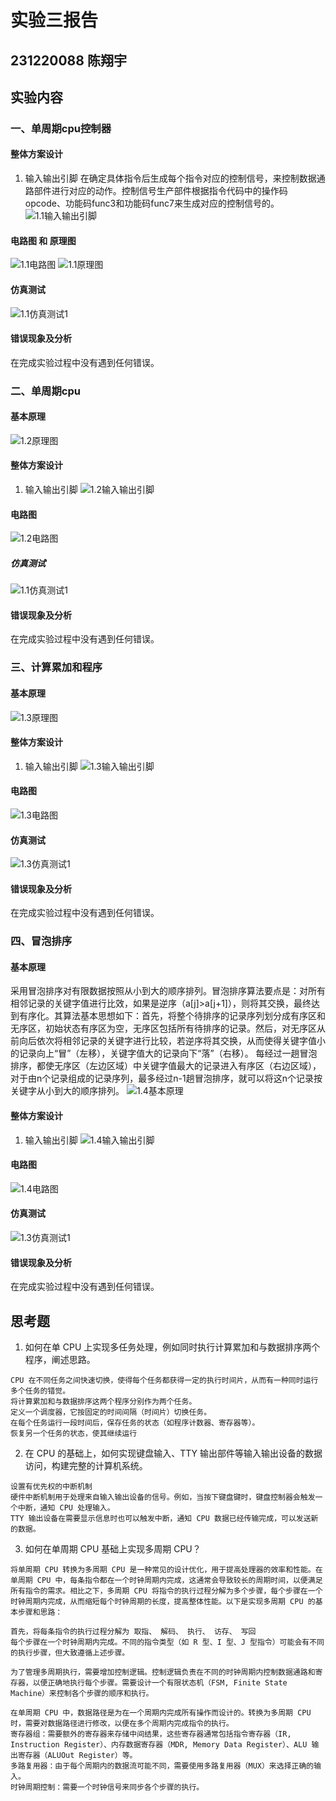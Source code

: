 # 实验三报告
## 231220088 陈翔宇

## 实验内容
### 一、单周期cpu控制器
#### 整体方案设计
1. 输入输出引脚
在确定具体指令后生成每个指令对应的控制信号，来控制数据通路部件进行对应的动作。控制信号生产部件根据指令代码中的操作码opcode、功能码func3和功能码func7来生成对应的控制信号的。
![1.1输入输出引脚](/home/rongzi/Pictures/screenshot/24-06-21_18:46:23.png)

#### 电路图 和 原理图
![1.1电路图](/home/rongzi/Pictures/screenshot/24-06-21_18:47:03.png)
![1.1原理图](/home/rongzi/Pictures/screenshot/24-06-21_18:47:53.png)

#### 仿真测试
![1.1仿真测试1](/home/rongzi/Pictures/screenshot/24-06-21_18:47:32.png)

#### 错误现象及分析
在完成实验过程中没有遇到任何错误。

### 二、单周期cpu
#### 基本原理
![1.2原理图](/home/rongzi/Pictures/screenshot/24-06-21_18:48:39.png)

#### 整体方案设计
1. 输入输出引脚
![1.2输入输出引脚](/home/rongzi/Pictures/screenshot/24-06-21_18:49:42.png)

#### 电路图
![1.2电路图](/home/rongzi/Pictures/screenshot/24-06-21_18:49:18.png)

##### 仿真测试
![1.1仿真测试1](/home/rongzi/Pictures/screenshot/24-06-21_18:51:24.png)

#### 错误现象及分析
在完成实验过程中没有遇到任何错误。

### 三、计算累加和程序
#### 基本原理
![1.3原理图](/home/rongzi/Pictures/screenshot/24-06-21_18:53:24.png)

#### 整体方案设计
1. 输入输出引脚
![1.3输入输出引脚](/home/rongzi/Pictures/screenshot/24-06-21_18:54:03.png)

#### 电路图
![1.3电路图](/home/rongzi/Pictures/screenshot/24-06-21_18:54:13.png)


#### 仿真测试
![1.3仿真测试1](/home/rongzi/Pictures/screenshot/24-06-21_18:54:33.png)


#### 错误现象及分析
在完成实验过程中没有遇到任何错误。

### 四、冒泡排序
#### 基本原理
采用冒泡排序对有限数据按照从小到大的顺序排列。冒泡排序算法要点是：对所有相邻记录的关键字值进行比效，如果是逆序（a[j]>a[j+1]），则将其交换，最终达到有序化。其算法基本思想如下：首先，将整个待排序的记录序列划分成有序区和无序区，初始状态有序区为空，无序区包括所有待排序的记录。然后，对无序区从前向后依次将相邻记录的关键字进行比较，若逆序将其交换，从而使得关键字值小的记录向上“冒”（左移），关键字值大的记录向下“落”（右移）。 每经过一趟冒泡排序，都使无序区（左边区域）中关键字值最大的记录进入有序区（右边区域），对于由n个记录组成的记录序列，最多经过n-1趟冒泡排序，就可以将这n个记录按关键字从小到大的顺序排列。
![1.4基本原理](/home/rongzi/Pictures/screenshot/24-06-21_18:55:10.png)

#### 整体方案设计
1. 输入输出引脚
![1.4输入输出引脚](/home/rongzi/Pictures/screenshot/24-06-21_18:55:19.png)

#### 电路图
![1.4电路图](/home/rongzi/Pictures/screenshot/24-06-21_18:55:31.png)

#### 仿真测试
![1.3仿真测试1](/home/rongzi/Pictures/screenshot/24-06-21_18:56:24.png)

#### 错误现象及分析
在完成实验过程中没有遇到任何错误。

## 思考题
1. 如何在单 CPU 上实现多任务处理，例如同时执行计算累加和与数据排序两个程序，阐述思路。
```
CPU 在不同任务之间快速切换，使得每个任务都获得一定的执行时间片，从而有一种同时运行多个任务的错觉。
将计算累加和与数据排序这两个程序分别作为两个任务。
定义一个调度器，它按固定的时间间隔（时间片）切换任务。
在每个任务运行一段时间后，保存任务的状态（如程序计数器、寄存器等）。
恢复另一个任务的状态，使其继续运行
```

2. 在 CPU 的基础上，如何实现键盘输入、TTY 输出部件等输入输出设备的数据访问，构建完整的计算机系统。
```
设置有优先权的中断机制
硬件中断机制用于处理来自输入输出设备的信号。例如，当按下键盘键时，键盘控制器会触发一个中断，通知 CPU 处理输入。
TTY 输出设备在需要显示信息时也可以触发中断，通知 CPU 数据已经传输完成，可以发送新的数据。
```

3. 如何在单周期 CPU 基础上实现多周期 CPU？
```
将单周期 CPU 转换为多周期 CPU 是一种常见的设计优化，用于提高处理器的效率和性能。在单周期 CPU 中，每条指令都在一个时钟周期内完成，这通常会导致较长的周期时间，以便满足所有指令的需求。相比之下，多周期 CPU 将指令的执行过程分解为多个步骤，每个步骤在一个时钟周期内完成，从而缩短每个时钟周期的长度，提高整体性能。以下是实现多周期 CPU 的基本步骤和思路：

首先，将每条指令的执行过程分解为 取指、 解码、 执行、 访存、 写回
每个步骤在一个时钟周期内完成。不同的指令类型（如 R 型、I 型、J 型指令）可能会有不同的执行步骤，但大致遵循上述步骤。

为了管理多周期执行，需要增加控制逻辑。控制逻辑负责在不同的时钟周期内控制数据通路和寄存器，以便正确地执行每个步骤。需要设计一个有限状态机（FSM, Finite State Machine）来控制各个步骤的顺序和执行。

在单周期 CPU 中，数据路径是为在一个周期内完成所有操作而设计的。转换为多周期 CPU 时，需要对数据路径进行修改，以便在多个周期内完成指令的执行。
寄存器组：需要额外的寄存器来存储中间结果，这些寄存器通常包括指令寄存器（IR, Instruction Register）、内存数据寄存器（MDR, Memory Data Register）、ALU 输出寄存器（ALUOut Register）等。
多路复用器：由于每个周期内的数据流可能不同，需要使用多路复用器（MUX）来选择正确的输入。
时钟周期控制：需要一个时钟信号来同步各个步骤的执行。

```
